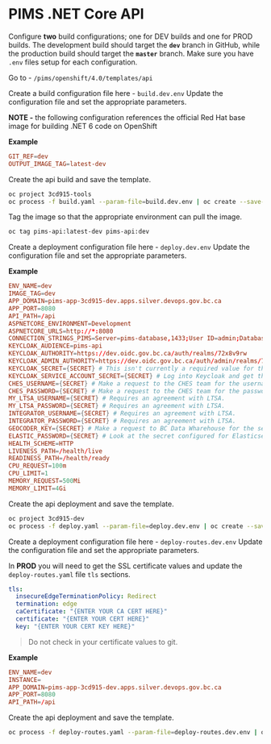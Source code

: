 # PIMS .NET Core API

Configure **two** build configurations; one for DEV builds and one for PROD builds. The development build should target the **`dev`** branch in GitHub, while the production build should target the **`master`** branch. Make sure you have `.env` files setup for each configuration.

Go to - `/pims/openshift/4.0/templates/api`

Create a build configuration file here - `build.dev.env`
Update the configuration file and set the appropriate parameters.

**NOTE -** the following configuration references the official Red Hat base image for building .NET 6 code on OpenShift

**Example**

```conf
GIT_REF=dev
OUTPUT_IMAGE_TAG=latest-dev
```

Create the api build and save the template.

```bash
oc project 3cd915-tools
oc process -f build.yaml --param-file=build.dev.env | oc create --save-config=true -f -
```

Tag the image so that the appropriate environment can pull the image.

```bash
oc tag pims-api:latest-dev pims-api:dev
```

Create a deployment configuration file here - `deploy.dev.env`
Update the configuration file and set the appropriate parameters.

**Example**

```conf
ENV_NAME=dev
IMAGE_TAG=dev
APP_DOMAIN=pims-app-3cd915-dev.apps.silver.devops.gov.bc.ca
APP_PORT=8080
API_PATH=/api
ASPNETCORE_ENVIRONMENT=Development
ASPNETCORE_URLS=http://*:8080
CONNECTION_STRINGS_PIMS=Server=pims-database,1433;User ID=admin;Database=pims
KEYCLOAK_AUDIENCE=pims-api
KEYCLOAK_AUTHORITY=https://dev.oidc.gov.bc.ca/auth/realms/72x8v9rw
KEYCLOAK_ADMIN_AUTHORITY=https://dev.oidc.gov.bc.ca/auth/admin/realms/72x8v9rw
KEYCLOAK_SECRET={SECRET} # This isn't currently a required value for the api configuration.
KEYCLOAK_SERVICE_ACCOUNT_SECRET={SECRET} # Log into Keycloak and get the pims-service-account secret.
CHES_USERNAME={SECRET} # Make a request to the CHES team for the username.
CHES_PASSWORD={SECRET} # Make a request to the CHES team for the password.
MY_LTSA_USERNAME={SECRET} # Requires an agreement with LTSA.
MY_LTSA_PASSWORD={SECRET} # Requires an agreement with LTSA.
INTEGRATOR_USERNAME={SECRET} # Requires an agreement with LTSA.
INTEGRATOR_PASSWORD={SECRET} # Requires an agreement with LTSA.
GEOCODER_KEY={SECRET} # Make a request to BC Data Wharehouse for the secret.
ELASTIC_PASSWORD={SECRET} # Look at the secret configured for Elasticsearch.
HEALTH_SCHEME=HTTP
LIVENESS_PATH=/health/live
READINESS_PATH=/health/ready
CPU_REQUEST=100m
CPU_LIMIT=1
MEMORY_REQUEST=500Mi
MEMORY_LIMIT=4Gi
```

Create the api deployment and save the template.

```bash
oc project 3cd915-dev
oc process -f deploy.yaml --param-file=deploy.dev.env | oc create --save-config=true -f -
```

Create a deployment configuration file here - `deploy-routes.dev.env`
Update the configuration file and set the appropriate parameters.

In **PROD** you will need to get the SSL certificate values and update the `deploy-routes.yaml` file `tls` sections.

```yaml
tls:
  insecureEdgeTerminationPolicy: Redirect
  termination: edge
  caCertificate: "{ENTER YOUR CA CERT HERE}"
  certificate: "{ENTER YOUR CERT HERE}"
  key: "{ENTER YOUR CERT KEY HERE}"
```

> Do not check in your certificate values to git.

**Example**

```conf
ENV_NAME=dev
INSTANCE=
APP_DOMAIN=pims-app-3cd915-dev.apps.silver.devops.gov.bc.ca
APP_PORT=8080
API_PATH=/api
```

Create the api deployment and save the template.

```bash
oc process -f deploy-routes.yaml --param-file=deploy-routes.dev.env | oc create --save-config=true -f -
```

